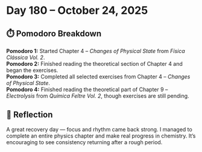 # Day 180 – October 24, 2025

## ⏱️ Pomodoro Breakdown

**Pomodoro 1:** Started Chapter 4 – *Changes of Physical State* from *Física Clássica Vol. 2*.  
**Pomodoro 2:** Finished reading the theoretical section of Chapter 4 and began the exercises.  
**Pomodoro 3:** Completed all selected exercises from Chapter 4 – *Changes of Physical State*.  
**Pomodoro 4:** Finished reading the theoretical part of Chapter 9 – *Electrolysis* from *Química Feltre Vol. 2*, though exercises are still pending.

## 💬 Reflection

A great recovery day — focus and rhythm came back strong. I managed to complete an entire physics chapter and make real progress in chemistry. It’s encouraging to see consistency returning after a rough period.
